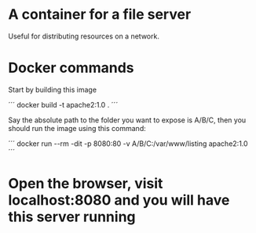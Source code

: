 # A container for a file server

Useful for distributing resources on a network.

# Docker commands

Start by building this image

´´´
docker build -t apache2:1.0 . 
´´´

Say the absolute path to the folder
you want to expose is A/B/C, then you
should run the image using this command:

´´´
docker run --rm -dit -p 8080:80 -v A/B/C:/var/www/listing apache2:1.0 
´´´

# Open the browser, visit localhost:8080 and you will have this server running